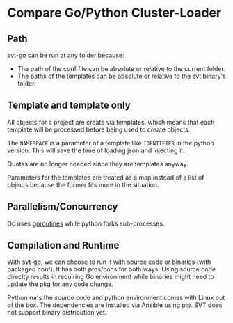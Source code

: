 # Compare Go/Python Cluster-Loader

## Path

svt-go can be run at any folder because:

* The path of the conf file can be absolute or relative to the current folder.
* The paths of the templates can be absolute or relative to the svt
binary's folder.

## Template and template only
All objects for a project are create via templates, which means that
each template will be processed before being used to create objects.

The <code>NAMESPACE</code> is a parameter of a template like <code>IDENTIFIER</code>
in the python version. This will save the time of loading json and injecting it.

Quotas are no longer needed since they are templates anyway.

Parameters for the templates are treated as a map instead of a list of
objects because the former fits more in the situation.


## Parallelism/Concurrency

Go uses [goroutines](https://tour.golang.org/concurrency/1) while python
forks sub-processes.


## Compilation and Runtime

With svt-go, we can choose to run it with source code or binaries (with
packaged conf). It has both pros/cons for both ways. Using source code
direclty results in requiring Go environment while binaries might need
to update the pkg for any code change.

Python runs the source code and python environment comes with Linux out
of the box. The dependencies are installed via Ansible using pip. SVT
does not support binary distribution yet.